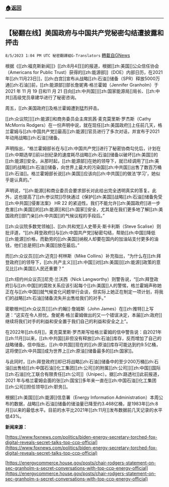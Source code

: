 ###  [:house:返回](README.md)
---


## 【秘翻在线】美国政府与中国共产党秘密勾结遭披露和抨击
`8/5/2023 1:04 PM UTC 秘密翻譯組G-Translators` [轉載自GNews](https://gnews.org/articles/1528063)

根据《[[zh:福克斯新闻]]》[[zh:8月4日]]的报道，根据[[zh:美国]]公众信任协会（Americans for Public Trust）获得的[[zh:能源部]]（DOE）内部日历，在2021年[[zh:11月23日]]，[[zh:白宫]]宣布从战略[[zh:石油]]储备（SPR）释放5000万通[[zh:石油]]前，[[zh:能源部]]部长詹妮弗·格兰霍姆（Jennifer Granholm）于 2021 年 11 月 19 日和11 月 21 日向[[zh:中共国]][[zh:国家能源局]]局长、[[zh:中共]]高级党员章建华进行了秘密咨询。

周五，[[zh:美国政府]]及格兰霍姆遭到猛烈抨击。

[[zh:众议院]][[zh:能源]]和商务委员会主席凯茜·麦克莫里斯·罗杰斯（Cathy McMorris Rodgers）在一份声明中说，就在现任[[zh:美国政府]]上任前几天，格兰霍姆与[[zh:中国共产党]]最高[[zh:能源]]官员进行了多次对话，并宣布于2021年动用战略[[zh:石油]]储备。

声明指出，“格兰霍姆部长在与[[zh:中国共产党]]进行了秘密协商勾兑后，计划在[[zh:中期选举]]前以创纪录的速度耗尽战略[[zh:石油]]储备以破坏[[zh:美国]]的[[zh:能源]]安全。从那时起，[[zh:能源部]]在她的领导下，就已经调用了[[zh:美国]]的战略[[zh:石油]]储备，向世界上最大的污染国[[zh:中共国]]出售了数百万桶[[zh:石油]]。格兰霍姆部长说[[zh:美国]]应该向[[zh:中共国]]的做法‘学习’，她似乎是认真的。”

声明说，“[[zh:能源]]和商业委员会要求部长对此给出完全透明真实的答复。此外，这也提高了[[zh:参议院]]尽快通过《保护[[zh:美国]]战略[[zh:石油]]储备免受[[zh:中共国]]侵害法案》 HR 22 的紧迫性。我们不能允许[[zh:美国政府]]进一步危害[[zh:美国]]的[[zh:能源]]和[[zh:国家]]安全，尤其是在我们更多地了解[[zh:美国政府]]部门亲[[zh:中共国]]的气候议程的手段后。”

[[zh:众议院多数党领袖]]、[[zh:共和党]]人史蒂夫·斯卡利斯（Steve Scalise）则批评道，“[[zh:拜登政府]]与[[zh:中国共产党]]秘密勾结，帮助[[zh:中国]]降低[[zh:能源]]价格，而勤劳的[[zh:美国]]纳税人却要在国内的加油站支付更多的油钱，他们总是把[[zh:美国]]放在最后。”

而[[zh:众议员]][[zh:迈克]]·柯林斯（Mike Collins）补充指出，“为什么在[[zh:拜登政府]]的领导下，[[zh:共产主义]][[zh:中国]]对[[zh:美国]][[zh:能源]]政策的意见比[[zh:美国]]人民还重要？”

[[zh:纽约州众议员]]尼克·兰沃西（Nick Langworthy）则警告说，“[[zh:拜登政府]]与[[zh:中国]]的腐败关系应该引起每个[[zh:美国]]人的警惕，格兰霍姆声称她正在与[[zh:中国]]就气候变化问题举行会谈，但实际上她正在制定一项计划，将我们的战略[[zh:石油]]储备流失并出售给我们的对手。”

密歇根州[[zh:众议员]][[zh:约翰]]·詹姆斯（John James）在[[zh:推特]]上写道：“这实在令人担忧。詹妮弗·格兰霍姆做出的又一个错误决定，本届[[zh:政府]]继续将我们对手的利益和安全置于我们自己的利益和安全之上”。

在2022年[[zh:6月]]，麦克莫里斯·罗杰斯写给格兰霍姆的信中警告说：自2021年[[zh:11月]]以来，[[zh:中共国]]非但没有释放[[zh:石油]]库存，反而增加了自己的战略储备。信中指出，[[zh:中共国]]现在的[[zh:原油]]库存可能达到约9.5亿桶，这将使[[zh:中共国]]成为世界上[[zh:原油]]储备最多的[[zh:国家]]。

与此同时，[[zh:拜登政府]]却已将战略[[zh:石油]]储备中的至少200万桶[[zh:石油]]出售给[[zh:中国石油]]化工集团[[zh:公司]]的附属[[zh:公司]][[zh:中国]]国际[[zh:石油]]化工联合有限责任[[zh:公司]]（Unipec）。据[[zh:路透社]]此前报道，2021 年与格兰霍姆会面的张[[zh:国宝]]多年来一直在[[zh:中国石油]]化工集团[[zh:公司]]担任领导[[zh:职务]]。

根据[[zh:美国]][[zh:能源]]信息署（Energy Information Administration）本周公布的数据，战略[[zh:石油]]储备的储油量已降至约3.468亿桶，是1983年[[zh:8月]]以来的最低水平。目前的水平比2021年[[zh:11月]]发布数据前几天记录的水平低43%。

**新闻来源：**

[https://www.foxnews.com/politics/biden-energy-secretary-torched-fox-digital-reveals-secret-talks-top-ccp-official](https://www.foxnews.com/politics/biden-energy-secretary-torched-fox-digital-reveals-secret-talks-top-ccp-official)

[https://energycommerce.house.gov/posts/chair-rodgers-statement-on-sec-granholm-s-secret-conversations-with-top-ccp-energy-official](https://energycommerce.house.gov/posts/chair-rodgers-statement-on-sec-granholm-s-secret-conversations-with-top-ccp-energy-official)
